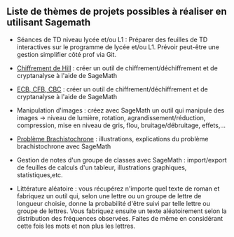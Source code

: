 ## Liste de thèmes de projets possibles à réaliser en utilisant Sagemath

* Séances de TD niveau lycée et/ou L1 : Préparer  des feuilles de TD interactives sur le programme de lycée et/ou L1. Prévoir peut-être une gestion simplifier côté prof via Git.

* [Chiffrement de Hill](https://fr.wikipedia.org/wiki/Chiffre_de_Hill) : créer un outil de chiffrement/déchiffrement et de cryptanalyse à l'aide de SageMath

* [ECB, CFB, CBC](https://fr.wikipedia.org/wiki/Mode_d%27op%C3%A9ration_(cryptographie)) : créer un outil de chiffrement/déchiffrement et de cryptanalyse à l'aide de SageMath

* Manipulation d'images : créez avec SageMath un outil qui manipule des images -> niveau de lumière, rotation, agrandissement/réduction, compression, mise en niveau de gris, flou, bruitage/débruitage, effets,...

* [Problème Brachistochrone](https://fr.wikipedia.org/wiki/Courbe_brachistochrone) : illustrations, explications du problème brachistochrone avec SageMath

* Gestion de notes d'un groupe de classes avec SageMath : import/export de feuilles de calculs d'un tableur, illustrations graphiques, statistiques,etc.

* Littérature aléatoire : vous récupérez n'importe quel texte de roman et fabriquez un outil qui, selon une lettre ou un groupe de lettre de longueur choisie, donne la probabilité d'être suivi par telle lettre ou groupe de lettres.
Vous fabriquez ensuite un texte aléatoirement selon la distribution des fréquences observées. Faites de même en considérant cette fois les mots et non plus les lettres.

